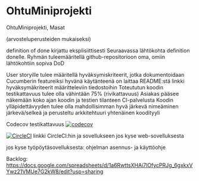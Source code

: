 # OhtuMiniprojekti
OhtuMiniprojekti, Masat

(arvosteluperusteiden mukaiseksi)

definition of done kirjattu eksplisiittisesti
Seuraavassa lähtökohta definition donelle. Ryhmän tuleemääritellä github-repositorioon oma, omiin lähtökohtiin sopiva DoD

User storyille tulee määritellä hyväksymiskriteerit, jotka dokumentoidaan Cucumberin featureiksi
hyvänä käytänteenä on laittaa README:stä linkki hyväksymäkriteerit määritteleviin tiedostoihin
Toteututun koodin testikattavuus tulee olla vähintään 75% (rivikattavuus)
Asiakas pääsee näkemään koko ajan koodin ja testien tilanteen CI-palvelusta
Koodin ylläpidettävyyden tulee olla mahdollisimman hyvä
järkevä nimeäminen
järkevä/selkeä ja perusteltu arkkitehtuuri
yhtenäinen koodityyli



Codecov testikattavuus [![codecov](https://codecov.io/gh/Kahvipuu/ohtuminiprojekti/branch/master/graph/badge.svg)](https://codecov.io/gh/Kahvipuu/ohtuminiprojekti)

[![CircleCI](https://circleci.com/gh/Kahvipuu/OhtuMiniprojekti.svg?style=svg)](https://circleci.com/gh/Kahvipuu/OhtuMiniprojekti)
linkki CircleCI:hin ja sovellukseen jos kyse web-sovelluksesta

jos kyse työpöytäsovelluksesta: ohjelman asennus- ja käyttöohje

Backlog:
https://docs.google.com/spreadsheets/d/1a6RwttsXHAi7lOfycPRJg_6gxkxVYwz21VMUe7G2kW8/edit?usp=sharing
